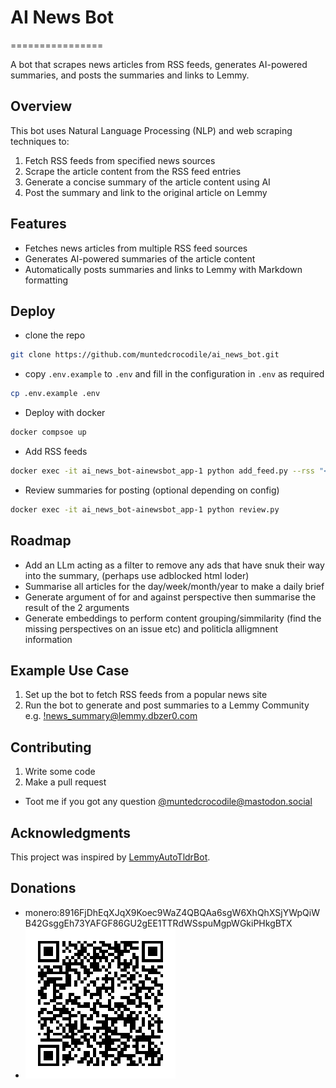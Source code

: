 # AI News Bot
================

A bot that scrapes news articles from RSS feeds, generates AI-powered summaries, and posts the summaries and links to Lemmy.

## Overview

This bot uses Natural Language Processing (NLP) and web scraping techniques to:

1. Fetch RSS feeds from specified news sources
2. Scrape the article content from the RSS feed entries
3. Generate a concise summary of the article content using AI
4. Post the summary and link to the original article on Lemmy

## Features

* Fetches news articles from multiple RSS feed sources
* Generates AI-powered summaries of the article content
* Automatically posts summaries and links to Lemmy with Markdown formatting

## Deploy

* clone the repo 
```bash
git clone https://github.com/muntedcrocodile/ai_news_bot.git
```
* copy `.env.example` to `.env` and fill in the configuration in `.env` as required
```bash
cp .env.example .env
```
* Deploy with docker
```bash
docker compsoe up
```
* Add RSS feeds
```bash
docker exec -it ai_news_bot-ainewsbot_app-1 python add_feed.py --rss "<rss>" --name "<Name>"
```
* Review summaries for posting (optional depending on config)
```bash
docker exec -it ai_news_bot-ainewsbot_app-1 python review.py
```

## Roadmap

* Add an LLm acting as a filter to remove any ads that have snuk their way into the summary, (perhaps use adblocked html loder)
* Summarise all articles for the day/week/month/year to make a daily brief
* Generate argument of for and against perspective then summarise the result of the 2 arguments
* Generate embeddings to perform content grouping/simmilarity (find the missing perspectives on an issue etc) and politicla alligmnent information


## Example Use Case

1. Set up the bot to fetch RSS feeds from a popular news site
2. Run the bot to generate and post summaries to a Lemmy Community e.g. [!news_summary@lemmy.dbzer0.com](https://lemm.ee/c/news_summary@lemmy.dbzer0.com)


## Contributing

1. Write some code
2. Make a pull request
* Toot me if you got any question [@muntedcrocodile@mastodon.social](https://mastodon.social/@muntedcrocodile)

## Acknowledgments

This project was inspired by [LemmyAutoTldrBot](https://github.com/RikudouSage/LemmyAutoTldrBot).

## Donations

* monero:8916FjDhEqXJqX9Koec9WaZ4QBQAa6sgW6XhQhXSjYWpQiWB42GsggEh73YAFGF86GU2gEE1TTRdWSspuMgpWGkiPHkgBTX
* ![monero:8916FjDhEqXJqX9Koec9WaZ4QBQAa6sgW6XhQhXSjYWpQiWB42GsggEh73YAFGF86GU2gEE1TTRdWSspuMgpWGkiPHkgBTX](https://github.com/muntedcrocodile/ai_news_bot/blob/main/static/images/muntedcrocodile_recieve.png?raw=true)